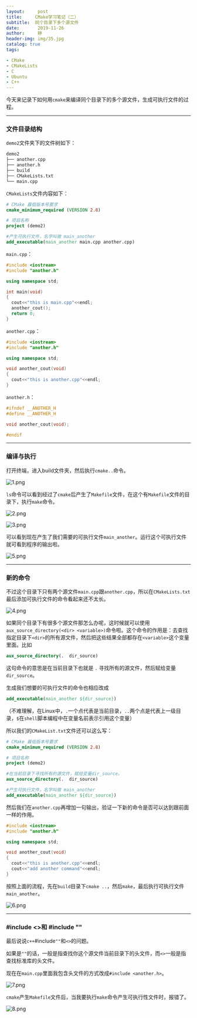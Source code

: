 ```yaml
---
layout:     post   				    
title:     CMake学习笔记（二）		
subtitle:  同个目录下多个源文件
date:       2019-11-26				
author:     婷                               
header-img: img/35.jpg
catalog: true 						
tags:								

- CMake
- CMakeLists
- C
- Ubuntu
- C++
---
```




今天来记录下如何用`cmake`来编译同个目录下的多个源文件，生成可执行文件的过程。

---

### 文件目录结构

`demo2`文件夹下的文件树如下：

```markdown
demo2
├── another.cpp
├── another.h
├── build
├── CMakeLists.txt
└── main.cpp
```

`CMakeLists`文件内容如下：

```cmake
# CMake 最低版本号要求
cmake_minimum_required (VERSION 2.8)

# 项目名称
project (demo2)

#产生可执行文件，名字叫做 main_another
add_executable(main_another main.cpp another.cpp)
```

`main.cpp`：

```c++
#include <iostream>
#include "another.h"

using namespace std;

int main(void)
{
  cout<<"this is main.cpp"<<endl;
  another_cout();
  return 0;
}
```

`another.cpp`：

```c++
#include <iostream>
#include "another.h"

using namespace std;

void another_cout(void)
{
  cout<<"this is another.cpp"<<endl;
}
```

`another.h`：

```c++
#ifndef __ANOTHER_H
#define __ANOTHER_H

void another_cout(void);

#endif
```

---

### 编译与执行

打开终端，进入build文件夹，然后执行`cmake..`命令。

![1.png](https://i.loli.net/2019/11/25/emW5BkGhqOP46U7.png)

`ls`命令可以看到经过了`cmake`后产生了`Makefile`文件，在这个有`Makefile`文件的目录下，执行`make`命令。

![2.png](https://i.loli.net/2019/11/25/dxb9IzkYp5OvhJq.png)

![3.png](https://i.loli.net/2019/11/25/yBoVputTxRrcsek.png)

可以看到现在产生了我们需要的可执行文件`main_another`。运行这个可执行文件就可看到程序的输出啦。

![5.png](https://i.loli.net/2019/11/25/EMmeWnbPVkKQHAx.png)

---

### 新的命令

不过这个目录下只有两个源文件`main.cpp`跟`another.cpp`，所以在`CMakeLists.txt`最后添加可执行文件的命令看起来还不太长。

![4.png](https://i.loli.net/2019/11/25/dnbcowEjUP6ysX3.png)

如果同个目录下有很多个源文件那怎么办呢，这时候就可以使用`aux_source_directory(<dir> <variable>)`命令啦。这个命令的作用是：去查找指定目录下`<dir>`的所有源文件，然后把这些结果全部都存在`<variable>`这个变量里面。比如

```cmake
aux_source_directory(.  dir_source)
```

这句命令的意思是在当前目录下也就是 `.` 寻找所有的源文件，然后赋给变量`dir_source`。

生成我们想要的可执行文件的命令也相应改成

```cmake
add_executable(main_another ${dir_source})
```

（不难理解，在Linux中，`.`一个点代表是当前目录，`..`两个点是代表上一级目录，`$`在`shell`脚本编程中在变量名前表示引用这个变量）

所以我们的`CMakeList.txt`文件还可以这么写：

```cmake
# CMake 最低版本号要求
cmake_minimum_required (VERSION 2.8)

# 项目名称
project (demo2)

#在当前目录下寻找所有的源文件，赋给变量dir_source。
aux_source_directory(.  dir_source)

#产生可执行文件，名字叫做 main_another
add_executable(main_another ${dir_source})
```

然后我们在`another.cpp`再增加一句输出，验证一下新的命令是否可以达到跟前面一样的作用。

```c++
#include <iostream>
#include "another.h"

using namespace std;

void another_cout(void)
{
  cout<<"this is another.cpp"<<endl;
  cout<<"add another command"<<endl;
}
```

按照上面的流程，先在`build`目录下`cmake ..`，然后`make`，最后执行可执行文件`main_another`。

![6.png](https://i.loli.net/2019/11/25/LjaXDWRQrV9Edp5.png)

---

### #include <>和 #include ""

最后说说`c++`#include`""`和`<>`的问题。

如果是`""`的话，一般是指查找你这个源文件当前目录下的头文件，而`<>`一般是指查找标准库的头文件。

现在在`main.cpp`里面我包含头文件的方式改成`#include <another.h>`。

![7.png](https://i.loli.net/2019/11/25/JrBY6s1VyIK8xG3.png)

`cmake`产生`Makefile`文件后，当我要执行`make`命令产生可执行性文件时，报错了。

![8.png](https://i.loli.net/2019/11/25/4fCkR7aNieyrE2G.png)













